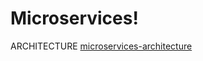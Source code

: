 # Microservices!
ARCHITECTURE
[microservices-architecture](https://user-images.githubusercontent.com/69812257/188005683-db2bffcc-2280-4f8a-9644-a89869dd9dfe.png)
